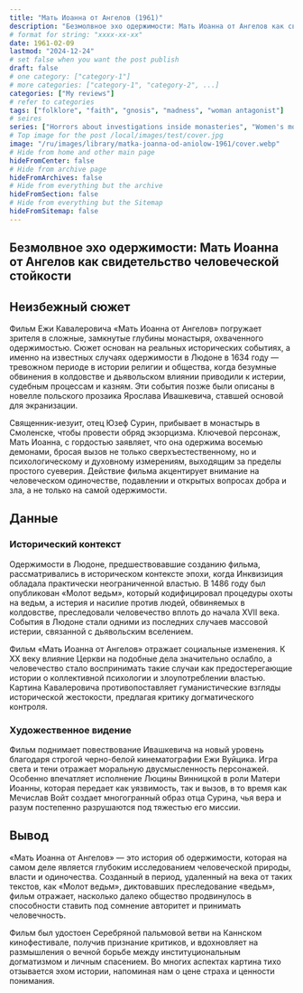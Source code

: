 ```yaml
---
title: "Мать Иоанна от Ангелов (1961)"
description: "Безмолвное эхо одержимости: Мать Иоанна от Ангелов как свидетельство человеческой стойкости"
# format for string: "xxxx-xx-xx"
date: 1961-02-09
lastmod: "2024-12-24"
# set false when you want the post publish
draft: false
# one category: ["category-1"]
# more categories: ["category-1", "category-2", ...]
categories: ["My reviews"]
# refer to categories
tags: ["folklore", "faith", "gnosis", "madness", "woman antagonist"]
# seires
series: ["Horrors about investigations inside monasteries", "Women's monasteries infiltrated by Evil"]
# Top image for the post /local/images/test/cover.jpg
image: "/ru/images/library/matka-joanna-od-aniolow-1961/cover.webp"
# Hide from home and other main page
hideFromCenter: false
# Hide from archive page
hideFromArchives: false
# Hide from everything but the archive
hideFromSection: false
# Hide from everything but the Sitemap
hideFromSitemap: false
---
```

## Безмолвное эхо одержимости: Мать Иоанна от Ангелов как свидетельство человеческой стойкости

## Неизбежный сюжет

Фильм Ежи Кавалеровича «Мать Иоанна от Ангелов» погружает зрителя в сложные, замкнутые глубины монастыря, охваченного одержимостью. Сюжет основан на реальных исторических событиях, а именно на известных случаях одержимости в Людоне в 1634 году — тревожном периоде в истории религии и общества, когда безумные обвинения в колдовстве и дьявольском влиянии приводили к истерии, судебным процессам и казням. Эти события позже были описаны в новелле польского прозаика Ярослава Ивашкевича, ставшей основой для экранизации.

Священник-иезуит, отец Юзеф Сурин, прибывает в монастырь в Смоленске, чтобы провести обряд экзорцизма. Ключевой персонаж, Мать Иоанна, с гордостью заявляет, что она одержима восемью демонами, бросая вызов не только сверхъестественному, но и психологическому и духовному измерениям, выходящим за пределы простого суеверия. Действие фильма акцентирует внимание на человеческом одиночестве, подавлении и открытых вопросах добра и зла, а не только на самой одержимости.

## Данные

### Исторический контекст

Одержимости в Людоне, предшествовавшие созданию фильма, рассматривались в историческом контексте эпохи, когда Инквизиция обладала практически неограниченной властью. В 1486 году был опубликован «Молот ведьм», который кодифицировал процедуры охоты на ведьм, а истерия и насилие против людей, обвиняемых в колдовстве, преследовали человечество вплоть до начала XVII века. События в Людоне стали одними из последних случаев массовой истерии, связанной с дьявольским вселением.

Фильм «Мать Иоанна от Ангелов» отражает социальные изменения. К XX веку влияние Церкви на подобные дела значительно ослабло, а человечество стало воспринимать такие случаи как предостерегающие истории о коллективной психологии и злоупотреблении властью. Картина Кавалеровича противопоставляет гуманистические взгляды исторической жестокости, предлагая критику догматического контроля.

### Художественное видение

Фильм поднимает повествование Ивашкевича на новый уровень благодаря строгой черно-белой кинематографии Ежи Вуйцика. Игра света и тени отражает моральную двусмысленность персонажей. Особенно впечатляет исполнение Люцины Винницкой в роли Матери Иоанны, которая передает как уязвимость, так и вызов, в то время как Мечислав Войт создает многогранный образ отца Сурина, чья вера и разум постепенно разрушаются под тяжестью его миссии.

## Вывод

«Мать Иоанна от Ангелов» — это история об одержимости, которая на самом деле является глубоким исследованием человеческой природы, власти и одиночества. Созданный в период, удаленный на века от таких текстов, как «Молот ведьм», диктовавших преследование «ведьм», фильм отражает, насколько далеко общество продвинулось в способности ставить под сомнение авторитет и принимать человечность.

Фильм был удостоен Серебряной пальмовой ветви на Каннском кинофестивале, получив признание критиков, и вдохновляет на размышления о вечной борьбе между институциональным догматизмом и личным спасением. Во многих аспектах картина тихо отзывается эхом истории, напоминая нам о цене страха и ценности понимания.